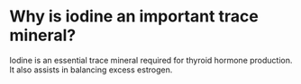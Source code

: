 # Why is iodine an important trace mineral?

Iodine is an essential trace mineral required for thyroid hormone production. It also assists in balancing excess estrogen.